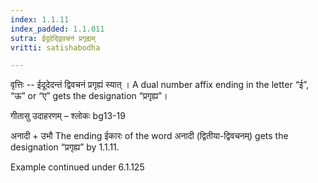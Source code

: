 ```yaml
---
index: 1.1.11
index_padded: 1.1.011
sutra: ईदूदेद्द्विवचनं प्रगृह्यम्
vritti: satishabodha

---
```

वृत्तिः -- ईदूदेदन्तं द्विवचनं प्रगृह्यं स्यात् । A dual number affix ending in the letter “ई”, “ऊ” or “ए” gets the designation “प्रगृह्य”।


गीतासु उदाहरणम् – श्लोकः bg13-19


अनादी + उभौ The ending ईकारः of the word अनादी (द्वितीया-द्विवचनम्) gets the designation “प्रगृह्य” by 1.1.11.


Example continued under 6.1.125